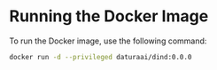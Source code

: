 # Running the Docker Image

To run the Docker image, use the following command:

```bash
docker run -d --privileged daturaai/dind:0.0.0
```